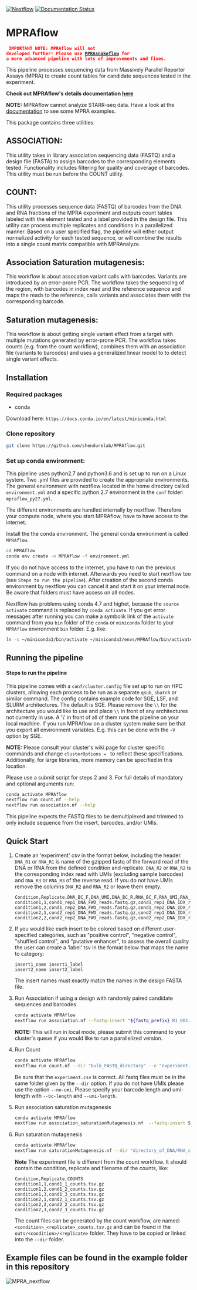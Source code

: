 [![Nextflow](https://img.shields.io/badge/nextflow-%E2%89%A520.01-brightgreen.svg)](https://www.nextflow.io/)
[![Documentation Status](https://readthedocs.org/projects/mpraflow/badge/?version=latest)](https://mpraflow.readthedocs.io/en/latest/?badge=latest)

# MPRAflow

<code style="color: red"> **IMPORTANT NOTE: MPRAflow will not developed further! Please use [MPRAsnakeflow](https://github.com/kircherlab/MPRAsnakeflow) for a more advanced pipeline with lots of improvements and fixes.** </code>



This pipeline processes sequencing data from Massively Parallel Reporter Assays (MPRA) to create count tables for candidate sequences tested in the experiment.

**Check out MPRAflow's details documentation [here](https://mpraflow.readthedocs.io/en/latest/index.html)**

**NOTE:** MPRAflow cannot analyze STARR-seq data. Have a look at the [documentation](https://mpraflow.readthedocs.io/en/latest/index.html) to see some MPRA examples.

This package contains three utilities:

## ASSOCIATION:
This utility takes in library association sequencing data (FASTQ) and a design file (FASTA) to assign barcodes to the corresponding elements tested. Functionality includes filtering for quality and coverage of barcodes. This utility must be run before the COUNT utility.

## COUNT:
This utility processes sequence data (FASTQ) of barcodes from the DNA and RNA fractions of the MPRA experiment and outputs count tables labeled with the element tested and a label provided in the design file. This utility can process multiple replicates and conditions in a parallelized manner. Based on a user specified flag, the pipeline will either output normalized activity for each tested sequence, or will combine the results into a single count matrix compatible with MPRAnalyze.

## Association Saturation mutagenesis:
This workflow is about assocation variant calls with barcodes. Variants are introduced by an error-prone PCR. The workflow takes the sequencing of the region, with barcodes in index read and the reference sequence and maps the reads to the reference, calls variants and associates them with the corresponding barcode.

## Saturation mutagenesis:
This workflow is about getting single variant effect from a target with multiple mutations generated by error-prone PCR. The workflow takes counts (e.g. from the count workflow), combines them with an association file (variants to barcodes) and uses a generalized linear model to to detect single variant effects.

## Installation

### Required packages

- conda

Download here: `https://docs.conda.io/en/latest/miniconda.html`

### Clone repository

```bash
git clone https://github.com/shendurelab/MPRAflow.git
```

### Set up conda environment:
This pipeline uses python2.7 and python3.6 and is set up to run on a Linux system. Two .yml files are provided to create the appropriate environments. The general environment with nextflow located in the home directory called `environment.yml` and a specific python 2.7 environment in the `conf` folder: `mpraflow_py27.yml`.

The different environments are handled internally by nextflow. Therefore your compute node, where you start MPRAflow, have to have access to the internet.

Install the the conda environment. The general conda environment is called `MPRAflow`.
```bash
cd MPRAflow
conda env create -n MPRAflow -f environment.yml
```

If you do not have access to the internet, you have to run the previous command on a node with internet. Afterwards you need to start nextflow too (see `Steps to run the pipeline`). After creation of the second conda environment by nextflow you can cancel it and start it on your internal node. Be aware that folders must have access on all nodes.

Nextflow has problems using conda 4.7 and highet, because the `source activate` command is replaced by `conda activate`. If you get error messages after running you can make a symbolik link of the `activate` command from you `bin` folder of the `conda` or `miniconda` folder to your `MPRAflow` environment `bin` folder. E.g. like:

```bash
ln -s ~/miniconda3/bin/activate ~/miniconda3/envs/MPRAflow/bin/activate
```

## Running the pipeline

#### Steps to run the pipeline

This pipeline comes with a `conf/cluster.config` file set up to run on HPC clusters, allowing each process to be run as a separate `qsub`, `sbatch` or similar command. The config contains example code for SGE, LSF, and SLURM architectures. The default is SGE.
Please remove the `\\` for the architecture you would like to use and place `\\` in front of any architectures not currently in use. A '\\' in front of all of them runs the pipeline on your local machine. If you run MPRAflow on a cluster system make sure be that you export all environment variables. E.g. this can be done with the `-V` option by SGE.

**NOTE:** Please consult your cluster's wiki page for cluster specific commands and change `clusterOptions = ` to reflect these specifications. Additionally, for large libraries, more memory can be specified in this location.

Please use a submit script for steps 2 and 3. For full details of mandatory and optional arguments run:

 ```bash
 conda activate MPRAflow
 nextflow run count.nf --help
 nextflow run association.nf --help
 ```

This pipeline expects the FASTQ files to be demultiplexed and trimmed to only include sequence from the insert, barcodes, and/or UMIs.

## Quick Start

1. Create an 'experiment' csv in the format below, including the header. `DNA_R1` or `RNA_R1` is name of the gzipped fastq of the forward read of the DNA or RNA from the defined condition and replicate. `DNA_R2` or `RNA_R2` is the corresponding index read with UMIs (excluding sample barcodes) and `DNA_R3` or `RNA_R3` of the reverse read. If you do not have UMIs remove the columns `DNA_R2` and `RNA_R2` or leave them empty.

   ```
   Condition,Replicate,DNA_BC_F,DNA_UMI,DNA_BC_R,RNA_BC_F,RNA_UMI,RNA_BC_R
   condition1,1,cond1_rep1_DNA_FWD_reads.fastq.gz,cond1_rep1_DNA_IDX_reads.fastq.gz,cond1_rep1_DNA_REV_reads.fastq.gz,cond1_rep1_RNA_FWD_reads.fastq.gz,cond1_rep1_RNA_IDX_reads.fastq.gz,cond1_rep1_RNA_REV_reads.fastq.gz
   condition1,2,cond1_rep2_DNA_FWD_reads.fastq.gz,cond1_rep2_DNA_IDX_reads.fastq.gz,cond1_rep2_DNA_REV_reads.fastq.gz,cond1_rep2_RNA_FWD_reads.fastq.gz,cond1_rep2_RNA_IDX_reads.fastq.gz,cond1_rep2_RNA_REV_reads.fastq.gz
   condition2,1,cond2_rep1_DNA_FWD_reads.fastq.gz,cond2_rep1_DNA_IDX_reads.fastq.gz,cond2_rep1_DNA_REV_reads.fastq.gz,cond2_rep1_RNA_FWD_reads.fastq.gz,cond2_rep1_RNA_IDX_reads.fastq.gz,cond2_rep1_RNA_REV_reads.fastq.gz
   condition2,2,cond2_rep2_DNA_FWD_reads.fastq.gz,cond2_rep2_DNA_IDX_reads.fastq.gz,cond2_rep2_DNA_REV_reads.fastq.gz,cond2_rep2_RNA_FWD_reads.fastq.gz,cond2_rep2_RNA_IDX_reads.fastq.gz,cond2_rep2_RNA_REV_reads.fastq.gz
   ```

2. If you would like each insert to be colored based on different user-specified categories, such as "positive control", "negative control", "shuffled control", and "putative enhancer", to assess the overall quality the user can create a 'label' tsv in the format below that maps the name to category:

   ```
   insert1_name insert1_label
   insert2_name insert2_label
   ```
   The insert names must exactly match the names in the design FASTA file.

3. Run Association if using a design with randomly paired candidate sequences and barcodes

   ```bash
   conda activate MPRAflow
   nextflow run association.nf --fastq-insert "${fastq_prefix}_R1_001.fastq.gz" --design "ordered_candidate_sequences.fa" --fastq-bc "${fastq_prefix}_R2_001.fastq.gz"
   ```
    **NOTE:** This will run in local mode, please submit this command to your cluster's queue if you would like to run a parallelized version.

4. Run Count

   ```bash
   conda activate MPRAflow
   nextflow run count.nf --dir "bulk_FASTQ_directory" --e "experiment.csv" --design "ordered_candidate_sequences.fa" --association "dictionary_of_candidate_sequences_to_barcodes.p"
   ```
   Be sure that the `experiment.csv` is correct. All fastq files must be in the same folder given by the `--dir` option. If you do not have UMIs please use the option `--no-umi`. Please specify your barcode length and umi-length with `--bc-length` and `--umi-length`.

5. Run association saturation mutagenesis

    ```bash
    conda activate MPRAflow
    nextflow run association_saturationMutagenesis.nf  --fastq-insert SRR8646911_1.fastq.gz --fastq-insertPE SRR8646911_2.fastq.gz --fastq-bc SRR8646911_3.fastq.gz  --design TERT.fa --name TERT --outdir out --bc-length 20
    ```

6. Run saturation mutagenesis

    ```bash
    conda activate MPRAflow
    nextflow run saturationMutagenesis.nf --dir "directory_of_DNA/RNA_counts" --e "satMutexperiment.csv" --assignment "yourSpecificAssignmentFile.variants.txt.gz"
    ```

    **Note** The experiment file is different from the count workflow. It should contain the condition, replicate and filename of the counts, like:

    ```
    Condition,Replicate,COUNTS
    condition1,1,cond1_1_counts.tsv.gz
    condition1,2,cond1_2_counts.tsv.gz
    condition1,3,cond1_3_counts.tsv.gz
    condition2,1,cond2_1_counts.tsv.gz
    condition2,2,cond2_2_counts.tsv.gz
    condition2,3,cond2_3_counts.tsv.gz
    ```

    The count files can be generated by the count workflow, are named: `<condition>_<replicate>_counts.tsv.gz` and can be found in the `outs/<condition>/<replicate>` folder. They have to be copied or linked into the `--dir` folder.

## Example files can be found in the example folder in this repository

![MPRA_nextflow](https://github.com/shendurelab/MPRAflow/blob/master/MPRA_nextflow.png)
